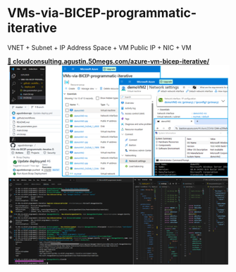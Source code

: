 # VMs-via-BICEP-programmatic-iterative
VNET + Subnet + IP Address Space + VM Public IP + NIC + VM

**[📕 cloudconsulting.agustin.50megs.com/azure-vm-bicep-iterative/](http://cloudconsulting.agustin.50megs.com/azure-vm-bicep-iterative/)**
![VMs-via-BICEP-programmatic-iterative](VMs-via-BICEP-programmatic-iterative.png)
